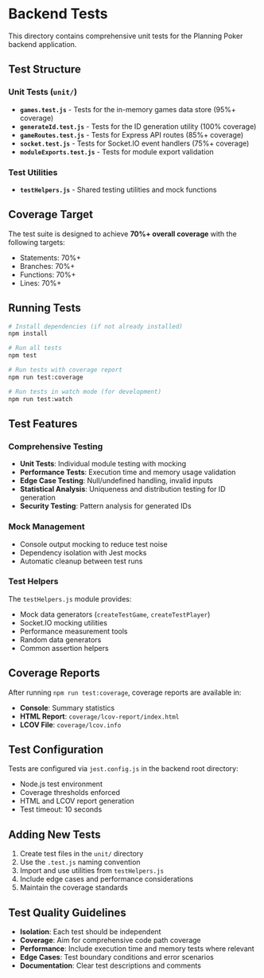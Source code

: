 # Backend Tests

This directory contains comprehensive unit tests for the Planning Poker backend application.

## Test Structure

### Unit Tests (`unit/`)
- **`games.test.js`** - Tests for the in-memory games data store (95%+ coverage)
- **`generateId.test.js`** - Tests for the ID generation utility (100% coverage)
- **`gameRoutes.test.js`** - Tests for Express API routes (85%+ coverage)
- **`socket.test.js`** - Tests for Socket.IO event handlers (75%+ coverage)
- **`moduleExports.test.js`** - Tests for module export validation

### Test Utilities
- **`testHelpers.js`** - Shared testing utilities and mock functions

## Coverage Target

The test suite is designed to achieve **70%+ overall coverage** with the following targets:
- Statements: 70%+
- Branches: 70%+
- Functions: 70%+
- Lines: 70%+

## Running Tests

```bash
# Install dependencies (if not already installed)
npm install

# Run all tests
npm test

# Run tests with coverage report
npm run test:coverage

# Run tests in watch mode (for development)
npm run test:watch
```

## Test Features

### Comprehensive Testing
- **Unit Tests**: Individual module testing with mocking
- **Performance Tests**: Execution time and memory usage validation
- **Edge Case Testing**: Null/undefined handling, invalid inputs
- **Statistical Analysis**: Uniqueness and distribution testing for ID generation
- **Security Testing**: Pattern analysis for generated IDs

### Mock Management
- Console output mocking to reduce test noise
- Dependency isolation with Jest mocks
- Automatic cleanup between test runs

### Test Helpers
The `testHelpers.js` module provides:
- Mock data generators (`createTestGame`, `createTestPlayer`)
- Socket.IO mocking utilities
- Performance measurement tools
- Random data generators
- Common assertion helpers

## Coverage Reports

After running `npm run test:coverage`, coverage reports are available in:
- **Console**: Summary statistics
- **HTML Report**: `coverage/lcov-report/index.html`
- **LCOV File**: `coverage/lcov.info`

## Test Configuration

Tests are configured via `jest.config.js` in the backend root directory:
- Node.js test environment
- Coverage thresholds enforced
- HTML and LCOV report generation
- Test timeout: 10 seconds

## Adding New Tests

1. Create test files in the `unit/` directory
2. Use the `.test.js` naming convention
3. Import and use utilities from `testHelpers.js`
4. Include edge cases and performance considerations
5. Maintain the coverage standards

## Test Quality Guidelines

- **Isolation**: Each test should be independent
- **Coverage**: Aim for comprehensive code path coverage
- **Performance**: Include execution time and memory tests where relevant
- **Edge Cases**: Test boundary conditions and error scenarios
- **Documentation**: Clear test descriptions and comments
